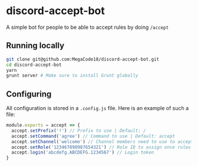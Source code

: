 # discord-accept-bot
A simple bot for people to be able to accept rules by doing `/accept`
## Running locally
```sh
git clone git@github.com:MegaCode18/discord-accept-bot.git
cd discord-accept-bot
yarn
grunt server # Make sure to install Grunt globally
```
## Configuring
All configuration is stored in a `.config.js` file. Here is an example of such a file:
```js
module.exports = accept => {
  accept.setPrefix('!') // Prefix to use | Default: /
  accept.setCommand('agree') // Command to use | Default: accept
  accept.setChannel('welcome') // Channel members need to use to accept | Default: #rules
  accept.setRole('123467890987654321') // Role ID to assign once rules are accepted
  accept.login('abcdefg.ABCDEFG.1234567') // Login token
}
```

